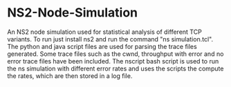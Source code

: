 # NS2-Node-Simulation
An NS2 node simulation used for statistical analysis of different TCP variants. To run just install ns2 and run the command "ns simulation.tcl".
The python and java script files are used for parsing the trace files generated. Some trace files such as the cwnd, throughput with error and no error trace 
files have been included. The nscript bash script is used to run the ns simulation with different error rates and uses the scripts the compute the rates,
which are then stored in a log file.
